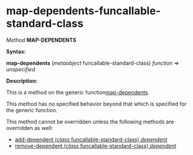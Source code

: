 map-dependents-funcallable-standard-class
=========================================

*Method* **MAP-DEPENDENTS**

**Syntax:**

**map-dependents** (*metaobject* funcallable-standard-class) *function* => *unspecified*

**Description:**

This is a method on the generic function[map-dependents](/docs/meta-object-protocol/map-dependents).

This method has no specified behavior beyond that which is specified for the generic function.

This method cannot be overridden unless the following methods are overridden as well:

-   [add-dependent (*class* funcallable-standard-class) *dependent*](/docs/meta-object-protocol/add-dependent-funcallable-standard-class)
-   [remove-dependent (*class* funcallable-standard-class) *dependent*](/docs/meta-object-protocol/remove-dependent-funcallable-standard-class)

